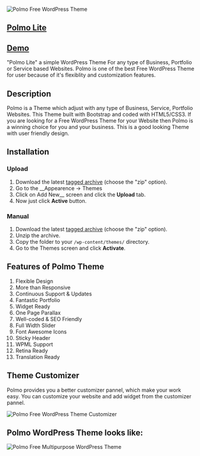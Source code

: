 ![Polmo Free WordPress Theme](http://wordpress.jeweltheme.com/polmo/wp-content/uploads/sites/2/2015/11/logo-1.png)

## [Polmo Lite](https://jeweltheme.com/shop/polmo-lite/) ##
## [Demo](http://wordpress.jeweltheme.com/polmo) ##

"Polmo Lite" a simple WordPress Theme For any type of Business, Portfolio or Service based Websites. Polmo is one of the best Free WordPress Theme for user because of it's flexiblity and customization features. 

## Description

Polmo is a Theme which adjust with any type of Business, Service, Portfolio Websites. This Theme built with Bootstrap and coded with HTML5/CSS3. If you are looking for a Free WordPress Theme for your Website then Polmo is a winning choice for you and your business. This is a good looking Theme with user friendly design. 

## Installation

### Upload

1. Download the latest [tagged archive](https://github.com/jeweltheme/polmo-lite/releases) (choose the "zip" option).
2. Go to the __Appearence -> Themes 
3. Click on Add New__ screen and click the __Upload__ tab.
4. Now just click __Active__ button.

### Manual

1. Download the latest [tagged archive](https://github.com/jeweltheme/polmo-lite/releases) (choose the "zip" option).
2. Unzip the archive.
3. Copy the folder to your `/wp-content/themes/` directory.
4. Go to the Themes screen and click __Activate__.


## Features of Polmo Theme

1. Flexible Design 
2. More than Responsive
3. Continuous Support & Updates
4. Fantastic Portfolio
5. Widget Ready 
6. One Page Parallax
7. Well-coded & SEO Friendly
8. Full Width Slider
9. Font Awesome Icons
10. Sticky Header
11. WPML Support
12. Retina Ready
13. Translation Ready

## Theme Customizer 

Polmo provides you a better customizer pannel, which make your work easy. You can customize your website and add widget from the customizer pannel. 

![Polmo Free WordPress Theme Customizer](http://jeweltheme.com/wp-content/uploads/2015/11/polmo-customizer-pannel.png)

## Polmo WordPress Theme looks like: 

![Polmo Free Multipurpose WordPress Theme](http://jeweltheme.com/wp-content/uploads/2015/11/Polmo-Multipurpose-WordPress-Theme.jpg)

